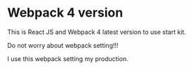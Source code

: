 # Webpack 4 version

 This is React JS and Webpack 4 latest version to use start kit.


 Do not worry about webpack setting!!!


 I use this webpack setting my production.
